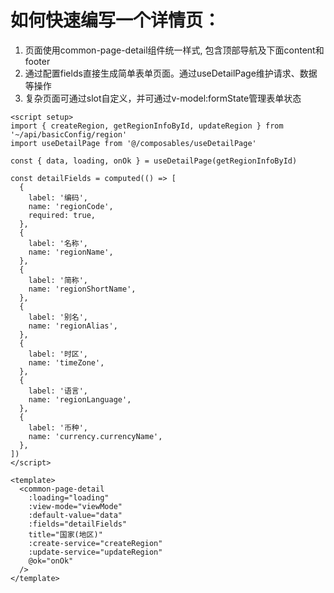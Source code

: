 # 如何快速编写一个详情页： 

1. 页面使用common-page-detail组件统一样式, 包含顶部导航及下面content和footer
2. 通过配置fields直接生成简单表单页面。通过useDetailPage维护请求、数据等操作
3. 复杂页面可通过slot自定义，并可通过v-model:formState管理表单状态


``` vue
<script setup>
import { createRegion, getRegionInfoById, updateRegion } from '~/api/basicConfig/region'
import useDetailPage from '@/composables/useDetailPage'

const { data, loading, onOk } = useDetailPage(getRegionInfoById)

const detailFields = computed(() => [
  {
    label: '编码',
    name: 'regionCode',
    required: true,
  },
  {
    label: '名称',
    name: 'regionName',
  },
  {
    label: '简称',
    name: 'regionShortName',
  },
  {
    label: '别名',
    name: 'regionAlias',
  },
  {
    label: '时区',
    name: 'timeZone',
  },
  {
    label: '语言',
    name: 'regionLanguage',
  },
  {
    label: '币种',
    name: 'currency.currencyName',
  },
])
</script>

<template>
  <common-page-detail
    :loading="loading"
    :view-mode="viewMode"
    :default-value="data"
    :fields="detailFields"
    title="国家(地区)"
    :create-service="createRegion"
    :update-service="updateRegion"
    @ok="onOk"
  />
</template>
```